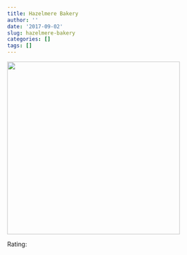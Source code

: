 ```yaml
---
title: Hazelmere Bakery
author: ''
date: '2017-09-02'
slug: hazelmere-bakery
categories: []
tags: []
---
```




<img src="/img/2017-09-02 11.33.23.jpg" width ="400">

Rating:

